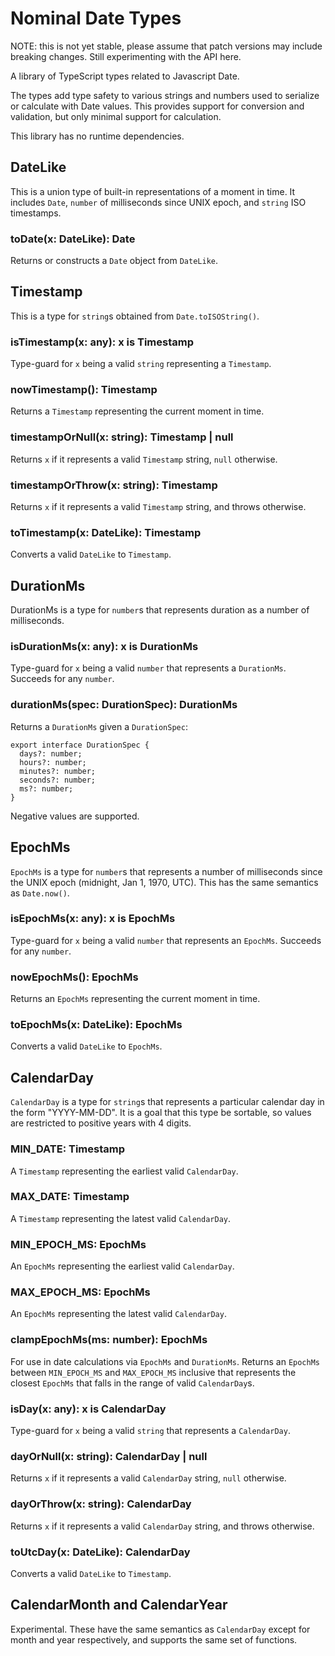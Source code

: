 # Nominal Date Types

NOTE: this is not yet stable, please assume that patch versions may include breaking changes. Still experimenting with the API here.

A library of TypeScript types related to Javascript Date.

The types add type safety to various strings and numbers used to serialize or calculate with Date values.
This provides support for conversion and validation, but only minimal support for calculation.

This library has no runtime dependencies.

## DateLike

This is a union type of built-in representations of a moment in time.
It includes `Date`, `number` of milliseconds since UNIX epoch, and `string` ISO timestamps.

### toDate(x: DateLike): Date

Returns or constructs a `Date` object from `DateLike`.

## Timestamp

This is a type for `string`s obtained from `Date.toISOString()`.

### isTimestamp(x: any): x is Timestamp

Type-guard for `x` being a valid `string` representing a `Timestamp`.

### nowTimestamp(): Timestamp

Returns a `Timestamp` representing the current moment in time.

### timestampOrNull(x: string): Timestamp | null

Returns `x` if it represents a valid `Timestamp` string, `null` otherwise.

### timestampOrThrow(x: string): Timestamp

Returns `x` if it represents a valid `Timestamp` string, and throws otherwise.

### toTimestamp(x: DateLike): Timestamp

Converts a valid `DateLike` to `Timestamp`.

## DurationMs

DurationMs is a type for `number`s that represents duration as a number of milliseconds.

### isDurationMs(x: any): x is DurationMs

Type-guard for `x` being a valid `number` that represents a `DurationMs`.
Succeeds for any `number`.

### durationMs(spec: DurationSpec): DurationMs

Returns a `DurationMs` given a `DurationSpec`:

```
export interface DurationSpec {
  days?: number;
  hours?: number;
  minutes?: number;
  seconds?: number;
  ms?: number;
}
```

Negative values are supported.

## EpochMs

`EpochMs` is a type for `number`s that represents a number of milliseconds since the UNIX epoch (midnight, Jan 1, 1970, UTC).
This has the same semantics as `Date.now()`.

### isEpochMs(x: any): x is EpochMs

Type-guard for `x` being a valid `number` that represents an `EpochMs`.
Succeeds for any `number`.

### nowEpochMs(): EpochMs

Returns an `EpochMs` representing the current moment in time.

### toEpochMs(x: DateLike): EpochMs

Converts a valid `DateLike` to `EpochMs`.

## CalendarDay

`CalendarDay` is a type for `string`s that represents a particular calendar day in the form "YYYY-MM-DD".
It is a goal that this type be sortable, so values are restricted to positive years with 4 digits.

### MIN_DATE: Timestamp

A `Timestamp` representing the earliest valid `CalendarDay`.

### MAX_DATE: Timestamp

A `Timestamp` representing the latest valid `CalendarDay`.

### MIN_EPOCH_MS: EpochMs

An `EpochMs` representing the earliest valid `CalendarDay`.

### MAX_EPOCH_MS: EpochMs

An `EpochMs` representing the latest valid `CalendarDay`.

### clampEpochMs(ms: number): EpochMs

For use in date calculations via `EpochMs` and `DurationMs`.
Returns an `EpochMs` between `MIN_EPOCH_MS` and `MAX_EPOCH_MS` inclusive that represents the closest `EpochMs` that falls in the range of valid `CalendarDay`s.

### isDay(x: any): x is CalendarDay

Type-guard for `x` being a valid `string` that represents a `CalendarDay`.

### dayOrNull(x: string): CalendarDay | null

Returns `x` if it represents a valid `CalendarDay` string, `null` otherwise.

### dayOrThrow(x: string): CalendarDay

Returns `x` if it represents a valid `CalendarDay` string, and throws otherwise.

### toUtcDay(x: DateLike): CalendarDay

Converts a valid `DateLike` to `Timestamp`.

## CalendarMonth and CalendarYear

Experimental.
These have the same semantics as `CalendarDay` except for month and year respectively, and supports the same set of functions.
